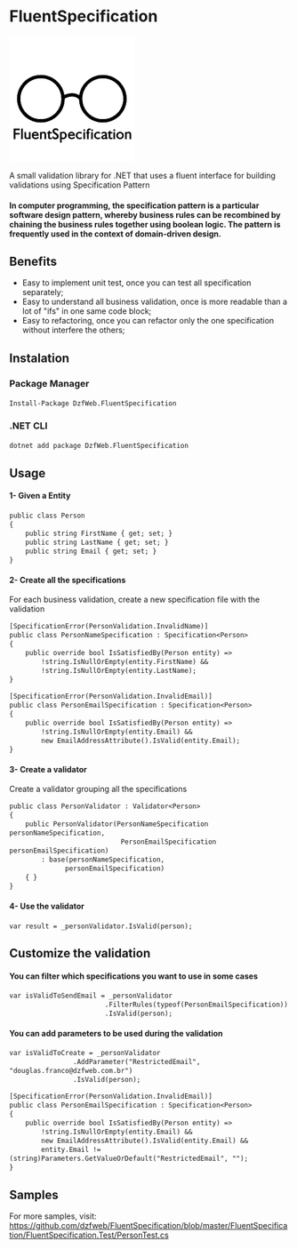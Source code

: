 # FluentSpecification
![FluentSpecification](https://github.com/dzfweb/FluentSpecification/raw/master/ico/ico.png)

A small validation library for .NET that uses a fluent interface for building validations using Specification Pattern

#### In computer programming, the specification pattern is a particular software design pattern, whereby business rules can be recombined by chaining the business rules together using boolean logic. The pattern is frequently used in the context of domain-driven design.

## Benefits
- Easy to implement unit test, once you can test all specification separately;
- Easy to understand all business validation, once is more readable than a lot of "ifs" in one same code block;
- Easy to refactoring, once you can refactor only the one specification without interfere the others;


## Instalation

### Package Manager
`Install-Package DzfWeb.FluentSpecification`

### .NET CLI
`dotnet add package DzfWeb.FluentSpecification`


## Usage


#### 1- Given a Entity
```
public class Person
{
    public string FirstName { get; set; }
    public string LastName { get; set; }
    public string Email { get; set; }
}
```

#### 2- Create all the specifications
For each business validation, create a new specification file with the validation
```
[SpecificationError(PersonValidation.InvalidName)]
public class PersonNameSpecification : Specification<Person>
{
    public override bool IsSatisfiedBy(Person entity) =>
        !string.IsNullOrEmpty(entity.FirstName) &&
        !string.IsNullOrEmpty(entity.LastName);
}
``` 

```
[SpecificationError(PersonValidation.InvalidEmail)]
public class PersonEmailSpecification : Specification<Person>
{
    public override bool IsSatisfiedBy(Person entity) =>
        !string.IsNullOrEmpty(entity.Email) && 
        new EmailAddressAttribute().IsValid(entity.Email);
}
```

#### 3- Create a validator
Create a validator grouping all the specifications 
```
public class PersonValidator : Validator<Person>
{
    public PersonValidator(PersonNameSpecification personNameSpecification,
                            PersonEmailSpecification personEmailSpecification) 
        : base(personNameSpecification,
              personEmailSpecification)
    { }
}
```

#### 4- Use the validator
```
var result = _personValidator.IsValid(person);
```

## Customize the validation

#### You can filter which specifications you want to use in some cases
```
var isValidToSendEmail = _personValidator
                        .FilterRules(typeof(PersonEmailSpecification))
                        .IsValid(person);

```

#### You can add parameters to be used during the validation
```
var isValidToCreate = _personValidator
                .AddParameter("RestrictedEmail", "douglas.franco@dzfweb.com.br")
                .IsValid(person);
```

```
[SpecificationError(PersonValidation.InvalidEmail)]
public class PersonEmailSpecification : Specification<Person>
{
    public override bool IsSatisfiedBy(Person entity) =>
        !string.IsNullOrEmpty(entity.Email) && 
        new EmailAddressAttribute().IsValid(entity.Email) &&
        entity.Email != (string)Parameters.GetValueOrDefault("RestrictedEmail", "");
}
```





## Samples
For more samples, visit:
https://github.com/dzfweb/FluentSpecification/blob/master/FluentSpecification/FluentSpecification.Test/PersonTest.cs